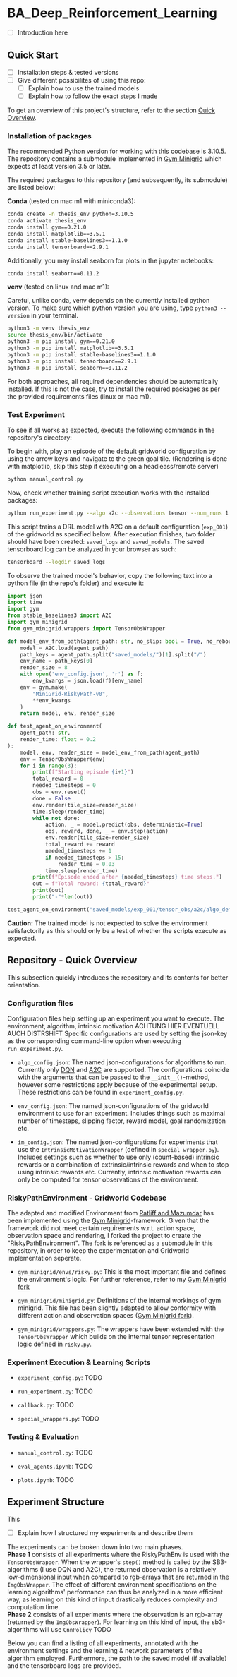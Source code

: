 # BA_Deep_Reinforcement_Learning

- [ ] Introduction here

## Quick Start

- [ ] Installation steps & tested versions
- [ ] Give different possibilites of using this repo:
    - [ ] Explain how to use the trained models
    - [ ] Explain how to follow the exact steps I made

To get an overview of this project's structure, refer to the section [Quick Overview](##repository-quick-overview).

### Installation of packages

The recommended Python version for working with this codebase is 3.10.5. The repository contains a submodule implemented in [Gym Minigrid](https://github.com/Farama-Foundation/Minigrid) which expects at least version 3.5 or later.

The required packages to this repository (and subsequently, its submodule) are listed below:

**Conda** (tested on mac m1 with miniconda3):

```sh
conda create -n thesis_env python=3.10.5
conda activate thesis_env
conda install gym==0.21.0
conda install matplotlib==3.5.1
conda install stable-baselines3==1.1.0
conda install tensorboard==2.9.1
```

Additionally, you may install seaborn for plots in the jupyter notebooks:

```sh
conda install seaborn==0.11.2
```

**venv** (tested on linux and mac m1):

Careful, unlike conda, venv depends on the currently installed python version. To make sure which python version you are using, type `python3 --version` in your terminal.

```sh
python3 -m venv thesis_env
source thesis_env/bin/activate
python3 -m pip install gym==0.21.0
python3 -m pip install matplotlib==3.5.1
python3 -m pip install stable-baselines3==1.1.0
python3 -m pip install tensorboard==2.9.1
python3 -m pip install seaborn==0.11.2
```

For both approaches, all required dependencies should be automatically installed. If this is not the case, try to install the required packages as per the provided requirements files (linux or mac m1).

### Test Experiment

To see if all works as expected, execute the following commands in the repository's directory:

To begin with, play an episode of the default gridworld configuration by using the arrow keys and navigate to the green goal tile. 
(Rendering is done with matplotlib, skip this step if executing on a headleass/remote server)

```sh
python manual_control.py
```

Now, check whether training script execution works with the installed packages:

```sh
python run_experiment.py --algo a2c --observations tensor --num_runs 1 --num_timesteps 75000
```

This script trains a DRL model with A2C on a default configuration (`exp_001`) of the gridworld as specified below.
After execution finishes, two folder should have been created: `saved_logs` and `saved_models`. The saved tensorboard log can be analyzed in your browser as such:

```sh
tensorboard --logdir saved_logs
```

To observe the trained model's behavior, copy the following text into a python file (in the repo's folder) and execute it:

```python
import json
import time
import gym
from stable_baselines3 import A2C
import gym_minigrid
from gym_minigrid.wrappers import TensorObsWrapper

def model_env_from_path(agent_path: str, no_slip: bool = True, no_rebound: bool = True):
    model = A2C.load(agent_path)
    path_keys = agent_path.split("saved_models/")[1].split("/")
    env_name = path_keys[0]
    render_size = 8
    with open('env_config.json', 'r') as f:
        env_kwargs = json.load(f)[env_name]
    env = gym.make(
        "MiniGrid-RiskyPath-v0",
        **env_kwargs
    )
    return model, env, render_size

def test_agent_on_environment(
    agent_path: str,
    render_time: float = 0.2
):
    model, env, render_size = model_env_from_path(agent_path)
    env = TensorObsWrapper(env)
    for i in range(3):
        print(f"Starting episode {i+1}")
        total_reward = 0
        needed_timesteps = 0
        obs = env.reset()
        done = False
        env.render(tile_size=render_size)
        time.sleep(render_time)
        while not done:
            action, _ = model.predict(obs, deterministic=True)
            obs, reward, done, _ = env.step(action)
            env.render(tile_size=render_size)
            total_reward += reward
            needed_timesteps += 1
            if needed_timesteps > 15:
                render_time = 0.03
            time.sleep(render_time)
        print(f"Episode ended after {needed_timesteps} time steps.")
        out = f"Total reward: {total_reward}"
        print(out)
        print("-"*len(out))

test_agent_on_environment("saved_models/exp_001/tensor_obs/a2c/algo_default/seed_763")
```

**Caution:** The trained model is not expected to solve the environment satisfactorily as this should only be a test of whether the scripts execute as expected.

## Repository - Quick Overview

This subsection quickly introduces the repository and its contents for better orientation.

### Configuration files

Configuration files help setting up an experiment you want to execute. The environment, algorithm, intrinsic motivation ACHTUNG HIER EVENTUELL AUCH DISTRSHIFT
Specific configurations are used by setting the json-key as the corresponding command-line option when executing `run_experiment.py`.

- `algo_config.json`: The named json-configurations for algorithms to run. Currently only [DQN](https://stable-baselines3.readthedocs.io/en/master/modules/dqn.html#) and [A2C](https://stable-baselines3.readthedocs.io/en/master/modules/a2c.html) are supported. The configurations coincide with the arguments that can be passed to the `__init__()`-method, however some restrictions apply because of the experimental setup. These restrictions can be found in `experiment_config.py`.

- `env_config.json`: The named json-configurations of the gridworld environment to use for an experiment. Includes things such as maximal number of timesteps, slipping factor, reward model, goal randomization etc.

- `im_config.json`: The named json-configurations for experiments that use the `IntrinsicMotivationWrapper` (defined in `special_wrapper.py`). Includes settings such as whether to use only (count-based) intrinsic rewards or a combination of extrinsic/intrinsic rewards and when to stop using intrinsic rewards etc. Currently, intrinsic motivation rewards can only be computed for tensor observations of the environment.

### RiskyPathEnvironment - Gridworld Codebase

The adapted and modified Environment from [Ratliff and Mazumdar](https://ieeexplore.ieee.org/abstract/document/8754789/?casa_token=TwnHBsmi0CUAAAAA:37JpJLQ_QGdvPa4KmarmReliknIH1IbbRKc6nTSARUPVfg7nEEt-oKdA24UTJoLH_rrRRXyPUA) has been implemented using the [Gym Minigrid](https://github.com/Farama-Foundation/gym-minigrid)-framework. Given that the framework did not meet certain requirements w.r.t. action space, observation space and rendering, I forked the project to create the "RiskyPathEnvironment".
The fork is referenced as a submodule in this repository, in order to keep the experimentation and Gridworld implementation seperate.

- `gym_minigrid/envs/risky.py`: This is the most important file and defines the environment's logic. For further reference, refer to my [Gym Minigrid fork](https://github.com/tilidev/gym_minigrid/tree/package_only)

- `gym_minigrid/minigrid.py`: Definitions of the internal workings of gym minigrid. This file has been slightly adapted to allow conformity with different action and observation spaces ([Gym Minigrid fork](https://github.com/tilidev/gym_minigrid/tree/package_only)).

- `gym_minigrid/wrappers.py`: The wrappers have been extended with the `TensorObsWrapper` which builds on the internal tensor representation logic defined in `risky.py`.

### Experiment Execution & Learning Scripts

- `experiment_config.py`: TODO

- `run_experiment.py`: TODO

- `callback.py`: TODO

- `special_wrappers.py`: TODO

### Testing & Evaluation

- `manual_control.py`: TODO

- `eval_agents.ipynb`: TODO

- `plots.ipynb`: TODO

## Experiment Structure

This 

- [ ] Explain how I structured my experiments and describe them

The experiments can be broken down into two main phases. </br>
**Phase 1** consists of all experiments where the RiskyPathEnv is
used with the `TensorObsWrapper`. When the wrapper's `step()` method is called
by the SB3-algorithms (I use DQN and A2C), the returned observation is a
relatively low-dimensional input when compared to rgb-arrays that are
returned in the `ImgObsWrapper`. The effect of different environment
specifications on the learning algorithms' performance can thus be
analyzed in a more efficient way, as learning on this kind of input drastically
reduces complexity and computation time. </br>
**Phase 2** consists of all experiments where the observation is an rgb-array
(returned by the `ImgObsWrapper`). For learning on this kind of input, the
sb3-algorithms will use `CnnPolicy` TODO

Below you can find a listing of all experiments, annotated with the environment
settings and the learning & network parameters of the algorithm employed.
Furthermore, the path to the saved model (if available) and the tensorboard
logs are provided.
